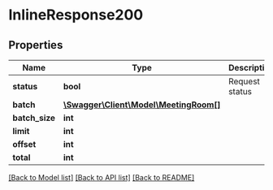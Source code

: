 # InlineResponse200

## Properties
Name | Type | Description | Notes
------------ | ------------- | ------------- | -------------
**status** | **bool** | Request status | [optional] 
**batch** | [**\Swagger\Client\Model\MeetingRoom[]**](MeetingRoom.md) |  | [optional] 
**batch_size** | **int** |  | [optional] 
**limit** | **int** |  | [optional] 
**offset** | **int** |  | [optional] 
**total** | **int** |  | [optional] 

[[Back to Model list]](../../README.md#documentation-for-models) [[Back to API list]](../../README.md#documentation-for-api-endpoints) [[Back to README]](../../README.md)

